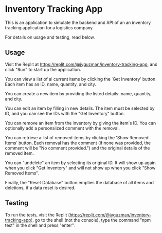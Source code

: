 # Inventory Tracking App

This is an application to simulate the backend and API of an an inventory tracking application for a logistics company.

For details on usage and testing, read below.

## Usage

Visit the Replit at https://replit.com/@jyguzman/inventory-tracking-app, and click "Run" to start up the application.

You can view a list of al current items by clicking the 'Get Inventory' button. Each item
has an ID, name, quantity, and city.

You can create a new item by providing the listed details: name, quantity, and city.

You can edit an item by filling in new details. The item must be selected by ID, and you can see the IDs with the "Get Inventory" button.

You can remove an item from the inventory by giving the item's ID. You can optionally add a personalized comment with the removal.

You can retrieve a list of removed items by clicking the 'Show Removed Items' button. Each removal has the comment (if none was provided, the comment will be "No comment provided.") and the original details of the removed item.

You can "undelete" an item by selecting its original ID. It will show up again when you click "Get Inventory" and will not show up when you click "Show Removed Items".

Finally, the "Reset Database" button empties the database of all items and deletions, if a data reset is desired.

## Testing

To run the tests, visit the Replit (https://replit.com/@jyguzman/inventory-tracking-app), go to the shell (not the console), type the command "npm test" in the shell and press "enter".